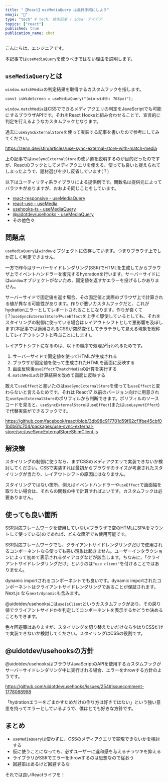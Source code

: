 ```yaml
---
title: "【React】useMediaQuery は最終手段にしよう"
emoji: "📵"
type: "tech" # tech: 技術記事 / idea: アイデア
topics: ["react"]
published: true
publication_name: chot
---
```


こんにちは、エンジニアです。

本記事では`useMediaQuery`を使うべきではない理由を説明します。

## `useMediaQuery`とは

`window.matchMedia`の判定結果を取得するカスタムフックを指します。

```tsx
const isWideScreen = useMediaQuery("(min-width: 768px)");
```

`window.matchMedia`はCSSでできるメディアクエリの判定をJavaScriptでも可能にするブラウザAPIです。それをReact Hooksと組み合わせることで、宣言的に判定を行えるようなカスタムフックとなります。

過去に`useSyncExternalStore`を使って実装する記事を書いたので参考にしてみてください。

https://zenn.dev/stin/articles/use-sync-external-store-with-match-media

上の記事では`useSyncExternalStore`の使い道を説明するのが目的だったのですが、Reactのフックとしてメディアクエリを使える、使っても良いと捉えられてしまったようで、題材選びを少し反省しています(？)

以下はユーティリティ系ライブラリによる提供例です。関数名は提供元によってバラツキがありますが、おおよそ同じことをしています。

- [react-responsive - useMediaQuery](https://github.com/yocontra/react-responsive/blob/516ef9b9b39966f399356c1389bf871321846b1a/src/useMediaQuery.ts)
- [react-use - useMedia](https://github.com/streamich/react-use/blob/ade8d3905f544305515d010737b4ae604cc51024/src/useMedia.ts)
- [usehooks-ts - useMediaQuery](https://github.com/juliencrn/usehooks-ts/blob/20667273744a22dd2cd2c48c38cd3c10f254ae47/packages/usehooks-ts/src/useMediaQuery/useMediaQuery.ts)
- [@uidotdev/usehooks - useMediaQuery](https://github.com/uidotdev/usehooks/blob/90fbbb4cc085e74e50c36a62a5759a40c62bb98e/index.js#L785-L857)
- その他色々

## 問題点

`useMediaQuery`は`window`オブジェクトに依存しています。つまりブラウザ上でしか正しく判定できません。

一方で昨今はサーバーサイドレンダリング(SSR)でHTMLを生成してからブラウザ上でイベントハンドラーを復元するhydrationを行います。サーバーサイドには`window`オブジェクトがないため、固定値を返すかエラーを投げるしかありません。

サーバーサイドで固定値を返す場合、その固定値と実際のブラウザ上で計算される値が異なる可能性があります。作りが悪いカスタムフックだと、これがhydrationエラーとしてレポートされることになります。作りが良くて(？)`useSyncExternalStore`や`useEffect`を上手く駆使しているとしても、それをスタイリングの制御に使っている場合はレイアウトシフトとして悪影響を及ぼします(本記事では適用されるCSSが突然変化してチラチラして見える現象を総称してレイアウトシフトと呼ぶことにします)。

レイアウトシフトになるのは、以下の順序で処理が行われるためです。

1. サーバーサイドで固定値を使ってHTMLが生成される
2. ブラウザが固定値を使って生成されたHTMLを画面に反映する
3. 画面反映後`useEffect`で`matchMedia`の計算を実行する
4. `matchMedia`の計算結果を改めて画面に反映する

敢えて`useEffect`と書いたのは`useSyncExternalStore`を使っても`useEffect`と変わらないと言えるためです。それは React17 以前のバージョン向けに用意された`useSyncExternalStore`のポリフィルから判断できます。ポリフィルのソースコードを見ると、`useSyncExternalStore`は`useEffect`(または`useLayoutEffect`)で代替実装ができるフックです。

https://github.com/facebook/react/blob/3db98c917701d59f62cf1fbe45cbf01b0b61c704/packages/use-sync-external-store/src/useSyncExternalStoreShimClient.js

## 解決策

スタイリングの制御に使うなら、まずCSSのメディアクエリで実装できないか検討してください。CSSで実装すれば最初からブラウザのサイズが考慮されたスタイリングが当たり、レイアウトシフトの原因にはなりません。

スタイリングではない箇所、例えばイベントハンドラーや`useEffect`で画面幅を取りたい場合は、それらの関数の中で計算すればよいです。カスタムフックは必要ありません。

## 使っても良い箇所

SSR対応フレームワークを使用していない(ブラウザで空のHTMLにSPAをマウントして使っている)のであれば、どんな箇所でも使用可能です。

SSR対応フレームワークでも、クライアントサイドレンダリングだけで使用されるコンポーネントなら使っても悪い現象は起きません。ユーザーインタラクションによって初めて表示されるダイアログなどが該当します。ちなみに、「クライアントサイドレンダリングだけ」というのは`"use client"`を付けることではありません。

dynamic importされるコンポーネントでも良いです。dynamic importされたコンポーネントはクライアントサイドレンダリングであることが保証されます。Next.js なら`next/dynamic`も含みます。

@uidotdev/usehooksには`useIsClient`というカスタムフックがあり、その戻り値でクライアントサイドかを判定してコンポーネントを表示するかどうか決めることもできます。

色々回避策はありますが、スタイリングを切り替えたいだけならやはりCSSだけで実装できないか検討してください。スタイリングはCSSの役割です。

## @uidotdev/usehooksの方針

@uidotdev/usehooksはブラウザJavaScriptのAPIを使用するカスタムフックがサーバーサイドレンダリング中に実行される場合、エラーをthrowする方針のようです。

https://github.com/uidotdev/usehooks/issues/254#issuecomment-1778088998

「hydrationエラーをごまかすためだけの作り方は好きではない」という強い意思を持ってエラーとしているようで、僕はとても好きな方針です。

## まとめ

- `useMediaQuery`は使わずに、CSSのメディアクエリで実現できないかを検討する
- 仮に使うことになっても、必ずユーザーに違和感を与えるチラツキを抑える
- ライブラリがSSRでエラーをthrowするのは思想なので従おう
- 回避策はあるけど回避するな

それでは良いReactライフを！
